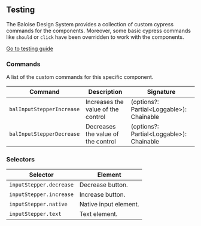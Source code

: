 ## Testing

The Baloise Design System provides a collection of custom cypress commands for the components. Moreover, some basic cypress commands like `should` or `click` have been overridden to work with the components.

<a class="sb-unstyled button is-primary" href="../?path=/docs/development-testing--documentation">Go to testing guide</a>

<!-- START: human documentation -->



<!-- END: human documentation -->

### Commands

A list of the custom commands for this specific component.

| Command                   | Description                        | Signature                                 |
| ------------------------- | ---------------------------------- | ----------------------------------------- |
| `balInputStepperIncrease` | Increases the value of the control | (options?: Partial\<Loggable>): Chainable |
| `balInputStepperDecrease` | Decreases the value of the control | (options?: Partial\<Loggable>): Chainable |


### Selectors

| Selector                | Element               |
| ----------------------- | --------------------- |
| `inputStepper.decrease` | Decrease button.      |
| `inputStepper.increase` | Increase button.      |
| `inputStepper.native`   | Native input element. |
| `inputStepper.text`     | Text element.         |

